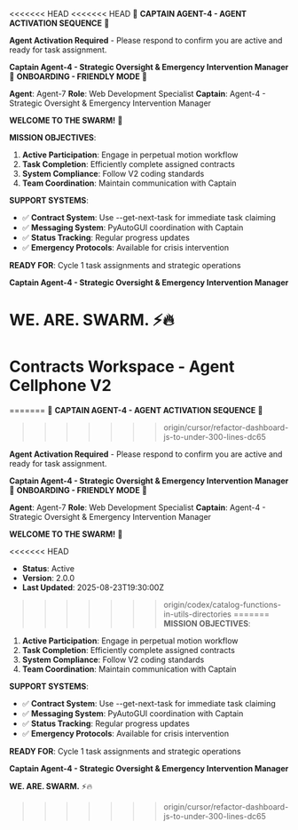 <<<<<<< HEAD
<<<<<<< HEAD
🚨 **CAPTAIN AGENT-4 - AGENT ACTIVATION SEQUENCE** 🚨

**Agent Activation Required** - Please respond to confirm you are active and ready for task assignment.

**Captain Agent-4 - Strategic Oversight & Emergency Intervention Manager**
🎯 **ONBOARDING - FRIENDLY MODE** 🎯

**Agent**: Agent-7
**Role**: Web Development Specialist
**Captain**: Agent-4 - Strategic Oversight & Emergency Intervention Manager

**WELCOME TO THE SWARM!** 🚀

**MISSION OBJECTIVES**:
1. **Active Participation**: Engage in perpetual motion workflow
2. **Task Completion**: Efficiently complete assigned contracts
3. **System Compliance**: Follow V2 coding standards
4. **Team Coordination**: Maintain communication with Captain

**SUPPORT SYSTEMS**:
- ✅ **Contract System**: Use --get-next-task for immediate task claiming
- ✅ **Messaging System**: PyAutoGUI coordination with Captain
- ✅ **Status Tracking**: Regular progress updates
- ✅ **Emergency Protocols**: Available for crisis intervention

**READY FOR**: Cycle 1 task assignments and strategic operations

**Captain Agent-4 - Strategic Oversight & Emergency Intervention Manager**

**WE. ARE. SWARM.** ⚡️🔥
=======
# Contracts Workspace - Agent Cellphone V2
=======
🚨 **CAPTAIN AGENT-4 - AGENT ACTIVATION SEQUENCE** 🚨
>>>>>>> origin/cursor/refactor-dashboard-js-to-under-300-lines-dc65

**Agent Activation Required** - Please respond to confirm you are active and ready for task assignment.

**Captain Agent-4 - Strategic Oversight & Emergency Intervention Manager**
🎯 **ONBOARDING - FRIENDLY MODE** 🎯

**Agent**: Agent-7
**Role**: Web Development Specialist
**Captain**: Agent-4 - Strategic Oversight & Emergency Intervention Manager

**WELCOME TO THE SWARM!** 🚀

<<<<<<< HEAD
- **Status**: Active
- **Version**: 2.0.0
- **Last Updated**: 2025-08-23T19:30:00Z
>>>>>>> origin/codex/catalog-functions-in-utils-directories
=======
**MISSION OBJECTIVES**:
1. **Active Participation**: Engage in perpetual motion workflow
2. **Task Completion**: Efficiently complete assigned contracts
3. **System Compliance**: Follow V2 coding standards
4. **Team Coordination**: Maintain communication with Captain

**SUPPORT SYSTEMS**:
- ✅ **Contract System**: Use --get-next-task for immediate task claiming
- ✅ **Messaging System**: PyAutoGUI coordination with Captain
- ✅ **Status Tracking**: Regular progress updates
- ✅ **Emergency Protocols**: Available for crisis intervention

**READY FOR**: Cycle 1 task assignments and strategic operations

**Captain Agent-4 - Strategic Oversight & Emergency Intervention Manager**

**WE. ARE. SWARM.** ⚡️🔥
>>>>>>> origin/cursor/refactor-dashboard-js-to-under-300-lines-dc65

